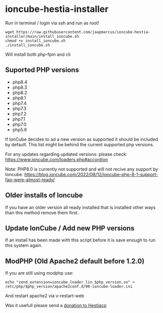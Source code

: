 # ioncube-hestia-installer

Run in terminal / login via ssh and run as root!

```
wget https://raw.githubusercontent.com/jaapmarcus/ioncube-hestia-installer/main/install_ioncube.sh
chmod +x install_ioncube.sh
./install_ioncube.sh
```

Will install both php-fpm and cli

## Suported PHP versions

- php8.4
- php8.3
- php8.2
- php8.1
- php7.4
- php7.3
- php7.2
- php7.1
- php7.0
- php5.6

If IonCube decides to ad a new version as supported it should be included by default. This list might be behind the current supported php versions. 

For any updates regarding updated versions: please check: https://www.ioncube.com/loaders.php#accordion

Note: PHP8.0 is currently not supported and will not recive any support by Ioncube. 
https://blog.ioncube.com/2022/08/12/ioncube-php-8-1-support-faq-were-almost-ready/

## Older installs of Ioncube

If you have an older version all ready installed that is installed other ways than this method remove them first.

## Update IonCube / Add new PHP versions

If an install has been made with this script before it is save enough to run this system again. 

## ModPHP (Old Apache2 default before 1.2.0)

If you are still using modphp use:
```
echo "zend_extension=ioncube_loader_lin_$php_version.so" > /etc/php/$php_version/apache2conf.d/00-ioncube-loader.ini
```

And restart apache2 via v-restart-web

Was it usefull please send a [donation to Hestiacp](https://www.paypal.com/donate/?cmd=_s-xclick&hosted_button_id=ST87LQH2CHGLA)
